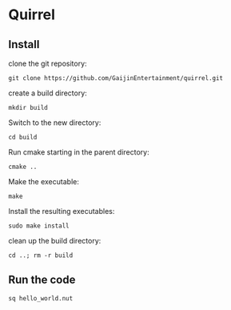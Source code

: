 # Quirrel

## Install

clone the git repository:

`git clone https://github.com/GaijinEntertainment/quirrel.git`

create a build directory:

`mkdir build`

Switch to the new directory:

`cd build`

Run cmake starting in the parent directory:

`cmake ..`

Make the executable:

`make`

Install the resulting executables:

`sudo make install`

clean up the build directory:

`cd ..; rm -r build`

## Run the code

`sq hello_world.nut`
